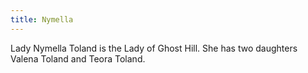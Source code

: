 ```yaml
---
title: Nymella
---
```


Lady Nymella Toland is the Lady of Ghost Hill. She has two daughters Valena Toland and Teora Toland.


